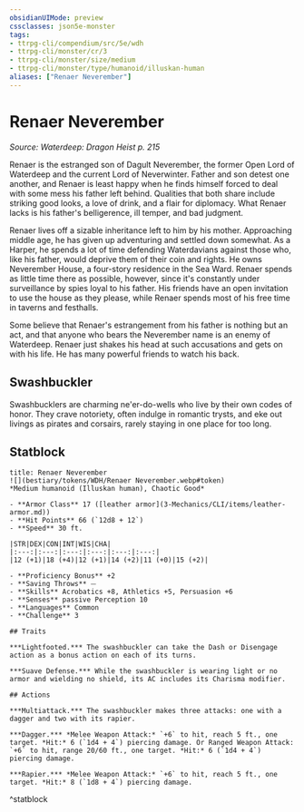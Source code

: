 ```yaml
---
obsidianUIMode: preview
cssclasses: json5e-monster
tags:
- ttrpg-cli/compendium/src/5e/wdh
- ttrpg-cli/monster/cr/3
- ttrpg-cli/monster/size/medium
- ttrpg-cli/monster/type/humanoid/illuskan-human
aliases: ["Renaer Neverember"]
---
```

# Renaer Neverember
*Source: Waterdeep: Dragon Heist p. 215*  

Renaer is the estranged son of Dagult Neverember, the former Open Lord of Waterdeep and the current Lord of Neverwinter. Father and son detest one another, and Renaer is least happy when he finds himself forced to deal with some mess his father left behind. Qualities that both share include striking good looks, a love of drink, and a flair for diplomacy. What Renaer lacks is his father's belligerence, ill temper, and bad judgment.

Renaer lives off a sizable inheritance left to him by his mother. Approaching middle age, he has given up adventuring and settled down somewhat. As a Harper, he spends a lot of time defending Waterdavians against those who, like his father, would deprive them of their coin and rights. He owns Neverember House, a four-story residence in the Sea Ward. Renaer spends as little time there as possible, however, since it's constantly under surveillance by spies loyal to his father. His friends have an open invitation to use the house as they please, while Renaer spends most of his free time in taverns and festhalls.

Some believe that Renaer's estrangement from his father is nothing but an act, and that anyone who bears the Neverember name is an enemy of Waterdeep. Renaer just shakes his head at such accusations and gets on with his life. He has many powerful friends to watch his back.

## Swashbuckler

Swashbucklers are charming ne'er-do-wells who live by their own codes of honor. They crave notoriety, often indulge in romantic trysts, and eke out livings as pirates and corsairs, rarely staying in one place for too long.

## Statblock

```ad-statblock
title: Renaer Neverember
![](bestiary/tokens/WDH/Renaer Neverember.webp#token)
*Medium humanoid (Illuskan human), Chaotic Good*

- **Armor Class** 17 ([leather armor](3-Mechanics/CLI/items/leather-armor.md))
- **Hit Points** 66 (`12d8 + 12`)
- **Speed** 30 ft.

|STR|DEX|CON|INT|WIS|CHA|
|:---:|:---:|:---:|:---:|:---:|:---:|
|12 (+1)|18 (+4)|12 (+1)|14 (+2)|11 (+0)|15 (+2)|

- **Proficiency Bonus** +2
- **Saving Throws** ⏤
- **Skills** Acrobatics +8, Athletics +5, Persuasion +6
- **Senses** passive Perception 10
- **Languages** Common
- **Challenge** 3

## Traits

***Lightfooted.*** The swashbuckler can take the Dash or Disengage action as a bonus action on each of its turns.

***Suave Defense.*** While the swashbuckler is wearing light or no armor and wielding no shield, its AC includes its Charisma modifier.

## Actions

***Multiattack.*** The swashbuckler makes three attacks: one with a dagger and two with its rapier.

***Dagger.*** *Melee Weapon Attack:* `+6` to hit, reach 5 ft., one target. *Hit:* 6 (`1d4 + 4`) piercing damage. Or Ranged Weapon Attack: `+6` to hit, range 20/60 ft., one target. *Hit:* 6 (`1d4 + 4`) piercing damage.

***Rapier.*** *Melee Weapon Attack:* `+6` to hit, reach 5 ft., one target. *Hit:* 8 (`1d8 + 4`) piercing damage.
```
^statblock